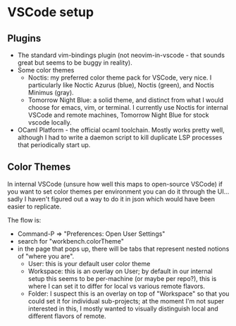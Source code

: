 # VSCode setup

## Plugins

- The standard vim-bindings plugin (not neovim-in-vscode - that sounds great
  but seems to be buggy in reality).
- Some color themes
  - Noctis: my preferred color theme pack for VSCode, very nice. I particularly
    like Noctic Azurus (blue), Noctis (green), and Noctis Minimus (gray).
  - Tomorrow Night Blue: a solid theme, and distinct from what I would choose
    for emacs, vim, or terminal. I currently use Noctis for internal VSCode
    and remote machines, Tomorrow Night Blue for stock vscode locally.
- OCaml Platform - the official ocaml toolchain. Mostly works pretty well,
  although I had to write a daemon script to kill duplicate LSP processes
  that periodically start up.

## Color Themes

In internal VSCode (unsure how well this maps to open-source VSCode) if you
want to set color themes per environment you can do it through the UI... sadly
I haven't figured out a way to do it in json which would have been easier
to replicate.

The flow is:
 - Command-P => "Preferences: Open User Settings"
 - search for "workbench.colorTheme"
 - in the page that pops up, there will be tabs that represent nested
   notions of "where you are".
   - User: this is your default user color theme
   - Workspace: this is an overlay on User; by default in our internal
     setup this seems to be per-machine (or maybe per repo?), this is where
     I can set it to differ for local vs various remote flavors.
   - Folder: I suspect this is an overlay on top of "Workspace" so that you
     could set it for individual sub-projects; at the moment I'm not super
     interested in this, I mostly wanted to visually distinguish local
     and different flavors of remote.
